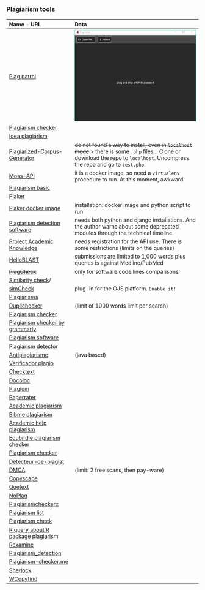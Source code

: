 ### Plagiarism tools
|Name - URL  | Data |
|:---------------|:---------------|
|[Plag patrol](https://github.com/josemmo/plagpatrol) | ![animation.gif](images/3092326125-demo.gif) |
|[Plagiarism checker](https://github.com/architshukla/Plagiarism-Checker) | |
|[Idea plagiarism](https://github.com/jatanrathod/Idea-Plagiarism) | |
|[Plagiarized-Corpus-Generator](https://github.com/FerreroJeremy/Plagiarized-Corpus-Generator) | ~~do not found a way to install, even in `localhost` mode~~ > there is some `.php` files... Clone or download the repo to `localhost`. Uncompress the repo and go to `test.php`.|
|[Moss-API](https://github.com/gitplag/moss-api) | it is a docker image, so need a `virtualenv` procedure to run. At this moment, awkward|
| [Plagiarism basic](https://github.com/frizensami/plagiarism-basic) | |
|[Plaker](https://github.com/MandarGogate/Plaker)  | |
| [Plaker docker image](https://dev.mandargogate.com/plaker)  | installation: docker image and python script to run |
|[Plagiarism detection software](https://github.com/TristanPerry/plagiarism-detection-software) | needs both python and django installations. And the author warns about some deprecated modules through the technical timeline |
|[Project Academic Knowledge](https://www.microsoft.com/en-us/research/project/academic-knowledge/) | needs registration for the API use. There is some restrictions (limits on the queries)|
|[HelioBLAST](https://helioblast.heliotext.com/)  | submissions are limited to 1,000 words plus queries is against Medline/PubMed |
|~~[PlagCheck](https://github.com/codeclassroom/PlagCheck)~~  | only for software code lines comparisons |
|[Similarity check](https://www.crossref.org/services/similarity-check)/  | |
|[simCheck](https://docs.pkp.sfu.ca/crossref-ojs-manual/en/simCheck) | plug-in for the OJS platform. `Enable it!` |
| [Plagiarisma](http://plagiarisma.net/)  | |
| [Duplichecker](https://www.duplichecker.com/) | (limit of 1000 words limit per search)|
| [Plagiarism checker](https://smallseotools.com/plagiarism-checker/) |
| [Plagiarism checker by grammarly](https://www.grammarly.com/plagiarism-checker/) | |
| [Plagiarism software](https://www.plagiarismsoftware.net/) | |
| [Plagiarism detector](https://plagiarismdetector.net/) | |
| [Antiplagiarismc](https://sourceforge.net/projects/antiplagiarismc/) | (java based) |
| [Verificador plagio](http://www.dustball.com/cs/verificador.plagio/) | |
| [Checktext](http://www.checktext.org/) | |
| [Docoloc](https://www.docoloc.de/) | |
| [Plagium](http://www.plagium.com/) | |
| [Paperrater](https://www.paperrater.com/) | |
| [Academic plagiarism](https://academicplagiarism.com/) | |
| [Bibme plagiarism](https://www.bibme.org/grammar-and-plagiarism/) | |
| [Academic help plagiarism](https://academichelp.net/check-paper-for-plagiarism/) | |
| [Edubirdie plagiarism checker](https://edubirdie.com/plagiarism-checker) | |
| [Plagiarism checker](https://searchenginereports.net/plagiarism-checker) | |
| [Detecteur-de-plagiat](https://paperleaf.ca/detecteur-de-plagiat/) | |
| [DMCA](https://www.dmca.com/scan/default.aspx) | (limit: 2 free scans, then pay-ware) |
| [Copyscape](https://www.copyscape.com/) | |
| [Quetext](https://www.quetext.com/) | |
| [NoPlag](https://noplag.com/free-plagiarism-checker/) | |
| [Plagiarismcheckerx](https://plagiarismcheckerx.com/) | |
| [Plagiarism list](https://paraphrase.projecttopics.org/free-plagiarism-checker-turnitin-alternative-software) | |
| [Plagiarism check](https://plag.co/plagiarism-check.php) ||
| [R query about R package plagiarism](https://www.reddit.com/r/rstats/comments/68nmbm/plagiarism_analysis_in_r/) |
| [Rexamine](http://similar.rexamine.com/) | |
| [Plagiarism_detection](https://veriguide1.cse.cuhk.edu.hk/portal/plagiarism_detection/index.jsp) | |
| [Plagiarism-checker.me](https://www.plagiarism-checker.me/) | |
| [Sherlock](https://warwick.ac.uk/fac/sci/dcs/research/ias/software/sherlock/) | | 
| [WCopyfind](https://plagiarism.bloomfieldmedia.com/software/wcopyfind/) | |

